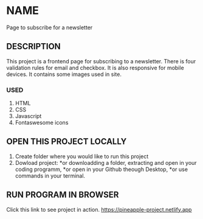 # NAME
Page to subscribe for a newsletter

## DESCRIPTION
This project is a frontend page for subscribing to a newsletter.
There is four validation rules for email and checkbox.
It is also responsive for mobile devices.
It contains some images used in site.

### USED 
1. HTML
2. CSS
3. Javascript
4. Fontaswesome icons

## OPEN THIS PROJECT LOCALLY
1. Create folder where you would like to run this project
2. Dowload project:
    *or downloadding a folder, extracting and open in your coding programm,
    *or open in your Github theough Desktop,
    *or use commands in your terminal.

## RUN PROGRAM IN BROWSER
Click this link to see project in action.
https://pineapple-project.netlify.app
